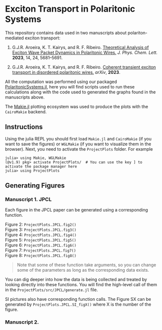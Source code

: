 # Exciton Transport in Polaritonic Systems

This repository contains data used in two manuscripts about polariton-mediated exciton transport:

1. G.J.R. Aroeira, K. T. Kairys, and R. F. Ribeiro. [Theoretical Analysis of Exciton Wave Packet Dynamics in Polaritonic Wires.](https://pubs.acs.org/doi/10.1021/acs.jpclett.3c01082) *J. Phys. Chem. Lett.* **2023**, 14, 24, 5681–5691.

2. G.J.R. Aroeira, K. T. Kairys, and R. F. Ribeiro. [Coherent transient exciton transport in disordered polaritonic wires.](https://arxiv.org/abs/2311.07940) *arXiv*,  **2023**.

All the computation was performed using our packaged [PolaritonicSystems.jl](https://github.com/RibeiroGroup/PolaritonicSystems.jl), here you will find scripts used to run these calculations along with the code used to generated the graphs found in the manuscripts above. 

The [Makie.jl](https://docs.makie.org/stable/) plotting ecosystem was used to produce the plots with the `CairoMakie` backend. 

## Instructions

Using the julia REPL you should first load `Makie.jl` and `CairoMakie` (if you want to save the figures) or `WGLMakie` (if you want to visualize them in the browser). Next, you need to activate the `ProjectPlots` folder. For example

```
julia> using Makie, WGLMakie
(@v1.9) pkg> activate ProjectPlots/  # You can use the key ] to activate the package manager here
julia> using ProjectPlots
```

## Generating Figures

### Manuscript 1. JPCL

Each figure in the JPCL paper can be generated using a corresponding function. 

Figure 2:  `ProjectPlots.JPCL.fig2()` \
Figure 3:  `ProjectPlots.JPCL.fig3()` \
Figure 4:  `ProjectPlots.JPCL.fig4()` \
Figure 5:  `ProjectPlots.JPCL.fig5()` \
Figure 6:  `ProjectPlots.JPCL.fig6()` \
Figure 7:  `ProjectPlots.JPCL.fig7()` \
Figure 8:  `ProjectPlots.JPCL.fig8()`

> Note that some of these function take arguments, so you can change some of the parameters as long as the corresponding data exists. 

You can dig deeper into how the data is being collected and treated by looking directly into these functions. You will find the high-level call of them in the `ProjectPlots/src/JPCL/generate.jl` file. 

SI pictures also have corresponding function calls. The Figure SX can be generated by `ProjectPlots.JPCL.SI_figX()` where X is the number of the figure.

### Manuscript 2. 



